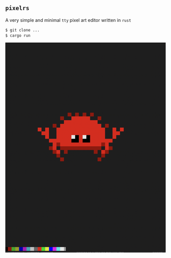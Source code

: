## `pixelrs`

A very simple and minimal `tty` pixel art editor written in `rust`

```bash
$ git clone ...
$ cargo run 
```
<!-- scale the image a little bit -->
![rustpx](assets/rustpx.png)